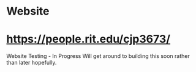 # Website
# https://people.rit.edu/cjp3673/
Website Testing - In Progress
Will get around to building this soon rather than later hopefully.
